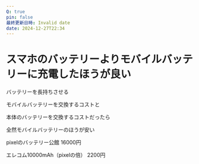 ```yaml
---
Q: true
pin: false
最終更新日時: Invalid date
date: 2024-12-27T22:34
---
```

# スマホのバッテリーよりモバイルバッテリーに充電したほうが良い

バッテリーを長持ちさせる

モバイルバッテリーを交換するコストと

本体のバッテリーを交換するコストだったら

全然モバイルバッテリーのほうが安い

pixelのバッテリー公館 16000円

エレコム10000mAh（pixelの倍） 2200円